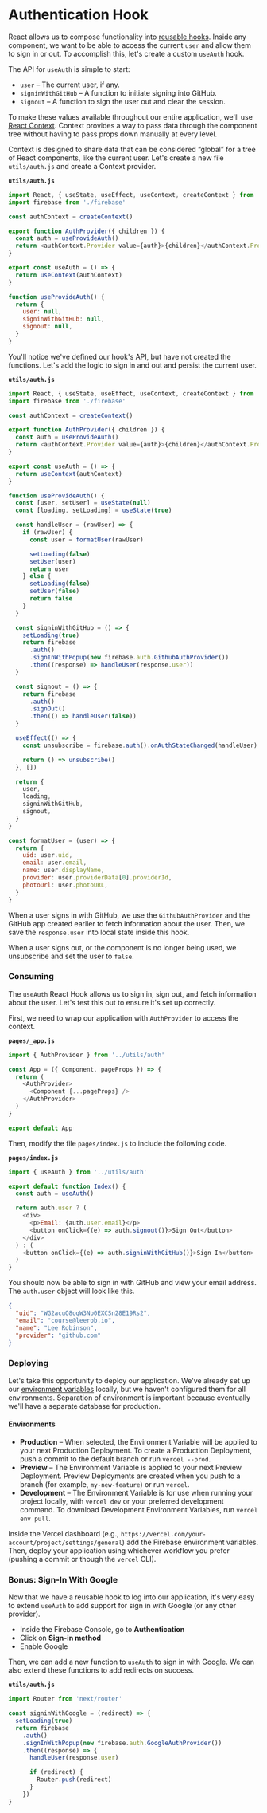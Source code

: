 # Authentication Hook

React allows us to compose functionality into [reusable hooks](https://reactjs.org/docs/hooks-intro.html). Inside any component, we want to be able to access the current `user` and allow them to sign in or out. To accomplish this, let's create a custom `useAuth` hook.

The API for `useAuth` is simple to start:

- `user` – The current user, if any.
- `signinWithGitHub` – A function to initiate signing into GitHub.
- `signout` – A function to sign the user out and clear the session.

To make these values available throughout our entire application, we'll use [React Context](https://reactjs.org/docs/context.html). Context provides a way to pass data through the component tree without having to pass props down manually at every level.

Context is designed to share data that can be considered “global” for a tree of React components, like the current user. Let's create a new file `utils/auth.js` and create a Context provider.

**`utils/auth.js`**

```javascript {11,12,13}
import React, { useState, useEffect, useContext, createContext } from 'react'
import firebase from './firebase'

const authContext = createContext()

export function AuthProvider({ children }) {
  const auth = useProvideAuth()
  return <authContext.Provider value={auth}>{children}</authContext.Provider>
}

export const useAuth = () => {
  return useContext(authContext)
}

function useProvideAuth() {
  return {
    user: null,
    signinWithGitHub: null,
    signout: null,
  }
}
```

You'll notice we've defined our hook's API, but have not created the functions. Let's add the logic to sign in and out and persist the current user.

**`utils/auth.js`**

```javascript
import React, { useState, useEffect, useContext, createContext } from 'react'
import firebase from './firebase'

const authContext = createContext()

export function AuthProvider({ children }) {
  const auth = useProvideAuth()
  return <authContext.Provider value={auth}>{children}</authContext.Provider>
}

export const useAuth = () => {
  return useContext(authContext)
}

function useProvideAuth() {
  const [user, setUser] = useState(null)
  const [loading, setLoading] = useState(true)

  const handleUser = (rawUser) => {
    if (rawUser) {
      const user = formatUser(rawUser)

      setLoading(false)
      setUser(user)
      return user
    } else {
      setLoading(false)
      setUser(false)
      return false
    }
  }

  const signinWithGitHub = () => {
    setLoading(true)
    return firebase
      .auth()
      .signInWithPopup(new firebase.auth.GithubAuthProvider())
      .then((response) => handleUser(response.user))
  }

  const signout = () => {
    return firebase
      .auth()
      .signOut()
      .then(() => handleUser(false))
  }

  useEffect(() => {
    const unsubscribe = firebase.auth().onAuthStateChanged(handleUser)

    return () => unsubscribe()
  }, [])

  return {
    user,
    loading,
    signinWithGitHub,
    signout,
  }
}

const formatUser = (user) => {
  return {
    uid: user.uid,
    email: user.email,
    name: user.displayName,
    provider: user.providerData[0].providerId,
    photoUrl: user.photoURL,
  }
}
```

When a user signs in with GitHub, we use the `GithubAuthProvider` and the GitHub app created earlier to fetch information about the user. Then, we save the `response.user` into local state inside this hook.

When a user signs out, or the component is no longer being used, we unsubscribe and set the user to `false`.

### Consuming

The `useAuth` React Hook allows us to sign in, sign out, and fetch information about the user. Let's test this out to ensure it's set up correctly.

First, we need to wrap our application with `AuthProvider` to access the context.

**`pages/_app.js`**

```javascript
import { AuthProvider } from '../utils/auth'

const App = ({ Component, pageProps }) => {
  return (
    <AuthProvider>
      <Component {...pageProps} />
    </AuthProvider>
  )
}

export default App
```

Then, modify the file `pages/index.js` to include the following code.

**`pages/index.js`**

```javascript
import { useAuth } from '../utils/auth'

export default function Index() {
  const auth = useAuth()

  return auth.user ? (
    <div>
      <p>Email: {auth.user.email}</p>
      <button onClick={(e) => auth.signout()}>Sign Out</button>
    </div>
  ) : (
    <button onClick={(e) => auth.signinWithGitHub()}>Sign In</button>
  )
}
```

You should now be able to sign in with GitHub and view your email address. The `auth.user` object will look like this.

```json
{
  "uid": "WG2acuO8oqW3Np0EXCSn28E19Rs2",
  "email": "course@leerob.io",
  "name": "Lee Robinson",
  "provider": "github.com"
}
```

### Deploying

Let's take this opportunity to deploy our application.
We've already set up our [environment variables](https://vercel.com/docs/v2/build-step#environment-variables) locally, but we haven't configured them for all environments. Separation of environment is important because eventually we'll have a separate database for production.

#### Environments

- **Production** – When selected, the Environment Variable will be applied to your next Production Deployment. To create a Production Deployment, push a commit to the default branch or run `vercel --prod`.
- **Preview** – The Environment Variable is applied to your next Preview Deployment. Preview Deployments are created when you push to a branch (for example, `my-new-feature`) or run `vercel`.
- **Development** – The Environment Variable is for use when running your project locally, with `vercel dev` or your preferred development command. To download Development Environment Variables, run `vercel env pull`.

Inside the Vercel dashboard (e.g., `https://vercel.com/your-account/project/settings/general`) add the Firebase environment variables. Then, deploy your application using whichever workflow you prefer (pushing a commit or though the `vercel` CLI).

### Bonus: Sign-In With Google

Now that we have a reusable hook to log into our application, it's very easy to extend `useAuth` to add support for sign in with Google (or any other provider).

- Inside the Firebase Console, go to **Authentication**
- Click on **Sign-in method**
- Enable Google

Then, we can add a new function to `useAuth` to sign in with Google. We can also extend these functions to add redirects on success.

**`utils/auth.js`**

```js
import Router from 'next/router'

const signinWithGoogle = (redirect) => {
  setLoading(true)
  return firebase
    .auth()
    .signInWithPopup(new firebase.auth.GoogleAuthProvider())
    .then((response) => {
      handleUser(response.user)

      if (redirect) {
        Router.push(redirect)
      }
    })
}
```
